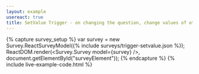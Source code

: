 ```yaml
---
layout: example
usereact: true
title: SetValue Trigger - on changing the question, change values of other questions.
---
```

{% capture survey_setup %}
var survey = new Survey.ReactSurveyModel({% include surveys/trigger-setvalue.json %});
ReactDOM.render(<Survey.Survey model={survey} />, document.getElementById("surveyElement"));
{% endcapture %}
{% include live-example-code.html %}
